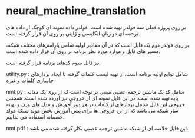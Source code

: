 # neural_machine_translation
بر روی پروژه فعلی سه فولدر تهیه شده است. فولدر داده نمونه ای کوچک از داده های ترجمه ای دو زبان انگلیسی و ژاپنی بر روی آن قرار گرفته است.

بر روی فولدر دوم یک فایل است که در آن مقادیر اولیه تمامی پارامترهای مختلف شبکه، مسیر های فایل و موارد مورد نظر برنامه بر روی آن قرار داده شده است.

در فایل سوم کدهای برنامه قرار گرفته است.

utility.py : شامل توابع اولیه برنامه است. از تهیه لیست کلمات گرفته تا ایجاد بردارهای جاسازی کلمات و غیره

nmt.py : شامل کد یک ماشین ترجمه عصبی مبتنی بر توجه است که از روی یک مقاله پایه تهیه شده است. در این فایل نمونه ای از خروجی نیز آورده شده است. همجنین خروجی این فایل شامل بردارهای از کلمات در هر دور آموزش و مدل های وزن و بهینه ساز شبکه می باشد که از این  خروجی ها برای پیش آموزش بخش مولد شبکه مولد خصمانه استفاده می نماییم.

nmt.pdf : این فایل خلاصه ای از شبکه ماشین ترجمه عصبی بکار گرفته شده می باشد.
